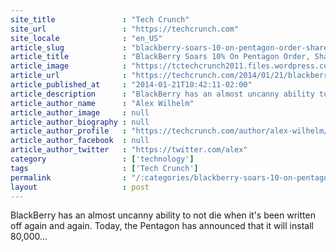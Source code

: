 ```yaml
---
site_title               : "Tech Crunch"
site_url                 : "https://techcrunch.com"
site_locale              : "en_US"
article_slug             : "blackberry-soars-10-on-pentagon-order-shares-now-up-34-in-2014"
article_title            : "BlackBerry Soars 10% On Pentagon Order, Shares Now Up 34% In 2014"
article_image            : "https://tctechcrunch2011.files.wordpress.com/2014/01/screen-shot-2014-01-21-at-10-01-06-am.png?w=764&h=370&crop=1"
article_url              : "https://techcrunch.com/2014/01/21/blackberry-soars-10-on-pentagon-order-shares-now-up-34-in-2014/"
article_published_at     : "2014-01-21T10:42:11-02:00"
article_description      : "BlackBerry has an almost uncanny ability to not die when it's been written off again and again. Today, the Pentagon has announced that it will install 80,000..."
article_author_name      : "Alex Wilhelm"
article_author_image     : null
article_author_biography : null
article_author_profile   : "https://techcrunch.com/author/alex-wilhelm/"
article_author_facebook  : null
article_author_twitter   : "https://twitter.com/alex"
category                 : ['technology']
tags                     : ['Tech Crunch']
permalink                : "/:categories/blackberry-soars-10-on-pentagon-order-shares-now-up-34-in-2014/"
layout                   : post
---
```


BlackBerry has an almost uncanny ability to not die when it's been written off again and again. Today, the Pentagon has announced that it will install 80,000...

